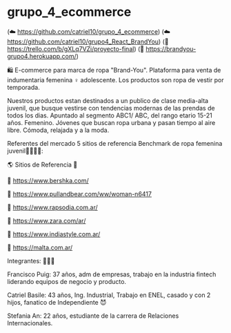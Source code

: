 # grupo_4_ecommerce 

(☁️ https://github.com/catriel10/grupo_4_ecommerce)
(☁️ https://github.com/catriel10/grupo4_React_BrandYou)
(🚀 https://trello.com/b/gXLq7VZi/proyecto-final)
(🤖 https://brandyou-grupo4.herokuapp.com/)

🛍️ E-commerce para marca de ropa "Brand-You". Plataforma para venta de indumentaria femenina ♀️ adolescente. Los productos son ropa de vestir por temporada. 

Nuestros productos estan destinados a un publico de clase media-alta juvenil, que busque vestirse con tendencias modernas de las prendas de todos los dias. Apuntado al segmento ABC1/ ABC, del rango etario 15-21 años. Femenino. Jóvenes que buscan ropa urbana y pasan tiempo al aire libre. Cómoda, relajada y a la moda.


Referentes del mercado 5 sitios de referencia Benchmark de ropa femenina juvenil👚👜👗🧥:

🌎 Sitios de Referencia 🔗

👚 https://www.bershka.com/  

👚 https://www.pullandbear.com/ww/woman-n6417

👚 https://www.rapsodia.com.ar/

👚 https://www.zara.com/ar/

👚 https://www.indiastyle.com.ar/

👚 https://malta.com.ar/


Integrantes: 👨👨👩

Francisco Puig: 37 años, adm de empresas, trabajo en la industria fintech liderando equipos de negocio y producto. 

Catriel Basile: 43 años, Ing. Industrial, Trabajo en ENEL, casado y con 2 hijos, fanatico de Independiente 😈

Stefania An: 22 años, estudiante de la carrera de Relaciones Internacionales. 

